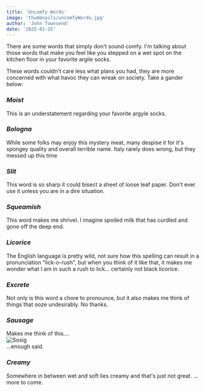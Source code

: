 ```yaml
---
title: 'Uncomfy Words'
image: 'thumbnails/uncomfyWords.jpg'
author: 'John Townsend'
date: '2022-01-25'
---
```


There are some words that simply don't sound comfy. I'm talking about those words that make you feel like you stepped on a wet spot on the kitchen floor in your favorite argile socks.

These words couldn't care less what plans you had, they are more concerned with what havoc they can wreak on society. Take a gander below:
### _Moist_
This is an understatement regarding your favorite argyle socks.

### _Bologna_
While some folks may enjoy this mystery meat, many despise it for it's spongey quality and overall terrible name. Italy rarely does wrong, but they messed up this time

### _Slit_
This word is so sharp it could bisect a sheet of loose leaf paper. Don't ever use it unless you are in a dire situation.

### _Squeamish_
This word makes me shrivel. I imagine spoiled milk that has curdled and gone off the deep end.

### _Licorice_
The English language is pretty wild, not sure how this spelling can result in a pronunciation "lick-o-rush", but when you think of it like that, it makes me wonder what I am in such a rush to lick... certainly not black licorice.

### _Excrete_
Not only is this word a chore to pronounce, but it also makes me think of things that ooze undesirably. No thanks.

### _Sausage_
 Makes me think of this....
\
![Sosig](/Sosig.jpg)
\
...enough said.


### _Creamy_
 Somewhere in between wet and soft lies creamy and that's just not great.
... more to come.
